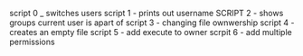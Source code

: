 script 0 _ switches users
script 1 - prints out username
SCRIPT 2 - shows groups current user is apart of
script 3 - changing file ownwership
script 4 - creates an empty file
script 5 - add execute to owner
scrpit 6 - add multiple permissions
